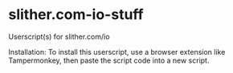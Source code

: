 # slither.com-io-stuff
Userscript(s) for slither.com/io


Installation: To install this userscript, use a browser extension like Tampermonkey, then paste the script code into a new script.
